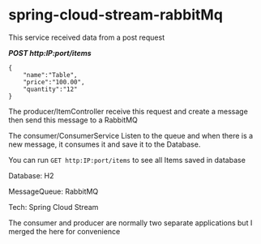 # spring-cloud-stream-rabbitMq

This service received data from a post request


**_POST http:IP:port/items_** 
```
{
	"name":"Table",
	"price":"100.00",
	"quantity":"12"
}
```

The producer/ItemController receive this request and create a message then send this message to a RabbitMQ

The consumer/ConsumerService Listen to the queue and when there is a new message, it consumes it and save it to the Database.

You can run `GET http:IP:port/items` to see all Items saved in database

Database: H2

MessageQueue: RabbitMQ

Tech: Spring Cloud Stream


The consumer and producer are normally two separate applications but I merged the here for convenience 
